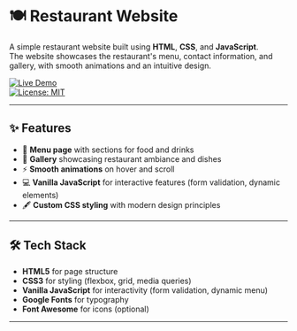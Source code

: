 # 🍽️ Restaurant Website

A simple restaurant website built using **HTML**, **CSS**, and **JavaScript**.  
The website showcases the restaurant's menu, contact information, and gallery, with smooth animations and an intuitive design.

[![Live Demo](https://img.shields.io/badge/Live-Demo-brightgreen.svg)](https://your-restaurant-website-link.com)  
[![License: MIT](https://img.shields.io/badge/License-MIT-blue.svg)](#-license)

---

## ✨ Features

- 🍴 **Menu page** with sections for food and drinks
- 📸 **Gallery** showcasing restaurant ambiance and dishes
- ⚡ **Smooth animations** on hover and scroll
- 💻 **Vanilla JavaScript** for interactive features (form validation, dynamic elements)
- 🖋️ **Custom CSS styling** with modern design principles

---

## 🛠 Tech Stack

- **HTML5** for page structure
- **CSS3** for styling (flexbox, grid, media queries)
- **Vanilla JavaScript** for interactivity (form validation, dynamic menu)
- **Google Fonts** for typography
- **Font Awesome** for icons (optional)

---
